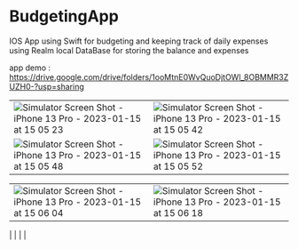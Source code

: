 # BudgetingApp
IOS App using Swift for budgeting and keeping track of daily expenses using Realm local DataBase for storing the balance and expenses

app demo : https://drive.google.com/drive/folders/1ooMtnE0WvQuoDjtOWl_8OBMMR3ZUZH0-?usp=sharing



|   |  |
| ------------- | ------------- |
|  ![Simulator Screen Shot - iPhone 13 Pro - 2023-01-15 at 15 05 23](https://user-images.githubusercontent.com/58272414/212542421-9c88afd9-cdc2-4c68-b431-379ca9d8fa76.png) | ![Simulator Screen Shot - iPhone 13 Pro - 2023-01-15 at 15 05 42](https://user-images.githubusercontent.com/58272414/212542451-23770550-2c94-4e10-9a42-4a432a51dc30.png) |
|  ![Simulator Screen Shot - iPhone 13 Pro - 2023-01-15 at 15 05 48](https://user-images.githubusercontent.com/58272414/212542488-4a4b97d0-e50f-487a-b20d-cf6cd8e75faa.png) | ![Simulator Screen Shot - iPhone 13 Pro - 2023-01-15 at 15 05 52](https://user-images.githubusercontent.com/58272414/212542507-05a08e0e-bb1c-4cc5-804d-975342f1ac6e.png) |

|   |  |
| ------------- | ------------- |
|  ![Simulator Screen Shot - iPhone 13 Pro - 2023-01-15 at 15 06 04](https://user-images.githubusercontent.com/58272414/212542637-69db2c2b-4e31-4d21-bdde-c2ac9ecf664d.png)|   ![Simulator Screen Shot - iPhone 13 Pro - 2023-01-15 at 15 06 18](https://user-images.githubusercontent.com/58272414/212542644-fbd972bc-d96c-416f-982c-292e565bf303.png)
  |
|     |    |



